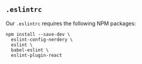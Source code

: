 ## `.eslintrc`

Our `.eslintrc` requires the following NPM packages:

```
npm install --save-dev \
  eslint-config-nerdery \
  eslint \
  babel-eslint \
  eslint-plugin-react
```
